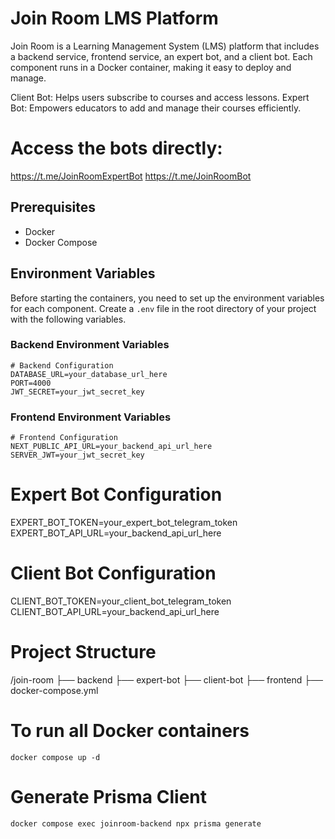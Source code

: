 # Join Room LMS Platform

Join Room is a Learning Management System (LMS) platform that includes a backend service, frontend service, an expert bot, and a client bot. Each component runs in a Docker container, making it easy to deploy and manage.

Client Bot: Helps users subscribe to courses and access lessons.
Expert Bot: Empowers educators to add and manage their courses efficiently.


# Access the bots directly:

https://t.me/JoinRoomExpertBot
https://t.me/JoinRoomBot


## Prerequisites

- Docker
- Docker Compose

## Environment Variables

Before starting the containers, you need to set up the environment variables for each component. Create a `.env` file in the root directory of your project with the following variables.

### Backend Environment Variables

```env
# Backend Configuration
DATABASE_URL=your_database_url_here
PORT=4000
JWT_SECRET=your_jwt_secret_key
```

### Frontend Environment Variables

```env
# Frontend Configuration
NEXT_PUBLIC_API_URL=your_backend_api_url_here
SERVER_JWT=your_jwt_secret_key
```

# Expert Bot Configuration

EXPERT_BOT_TOKEN=your_expert_bot_telegram_token
EXPERT_BOT_API_URL=your_backend_api_url_here

# Client Bot Configuration

CLIENT_BOT_TOKEN=your_client_bot_telegram_token
CLIENT_BOT_API_URL=your_backend_api_url_here

# Project Structure

/join-room
├── backend
├── expert-bot
├── client-bot
├── frontend
├── docker-compose.yml

# To run all Docker containers

`docker compose up -d`

# Generate Prisma Client

`docker compose exec joinroom-backend npx prisma generate`
